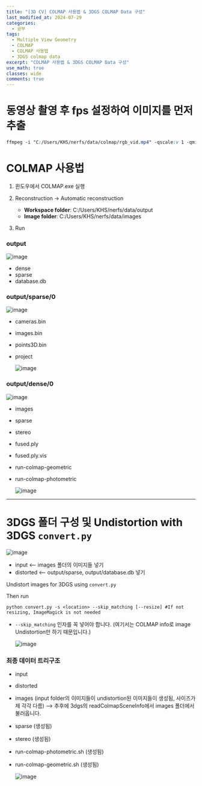 ```yaml
---
title: "[3D CV] COLMAP 사용법 & 3DGS COLMAP Data 구성"
last_modified_at: 2024-07-29
categories:
  - 공부
tags:
  - Multiple View Geometry
  - COLMAP
  - COLMAP 사용법
  - 3DGS colmap data
excerpt: "COLMAP 사용법 & 3DGS COLMAP Data 구성"
use_math: true
classes: wide
comments: true
---
```


# 동영상 촬영 후 fps 설정하여 이미지를 먼저 추출

```css
ffmpeg -i "C:/Users/KHS/nerfs/data/colmap/rgb_vid.mp4" -qscale:v 1 -qmin 1 -vf "scale=1280:720, fps=1" C:/Users/KHS/nerfs/data/colmap/FaceHS_10_views/images/%04d.jpg
```

# COLMAP 사용법

1. 윈도우에서 COLMAP.exe 실행
2. Reconstruction -> Automatic reconstruction
   
   - **Workspace folder**: C:/Users/KHS/nerfs/data/output
   - **Image folder**: C:/Users/KHS/nerfs/data/images

3. Run

### output

![image](https://github.com/user-attachments/assets/ad85e759-3777-46bd-b862-5c7582a7fb53)

- dense
- sparse
- database.db

### output/sparse/0

![image](https://github.com/user-attachments/assets/019457fc-ca45-40e4-9bdb-055274b4c085)

  - cameras.bin
  - images.bin
  - points3D.bin
  - project

    ![image](https://github.com/user-attachments/assets/3fc17588-64f7-44df-9d21-5e6679446726)


### output/dense/0

![image](https://github.com/user-attachments/assets/252fbbbb-a28f-41d9-be2f-f00d6f854062)

  - images
  - sparse
  - stereo
  - fused.ply
  - fused.ply.vis
  - run-colmap-geometric
  - run-colmap-photometric

    ![image](https://github.com/user-attachments/assets/9ece5936-d0e3-418a-8ecf-c01f0a9af5ac)

------

# 3DGS 폴더 구성 및 Undistortion with 3DGS `convert.py` 

![image](https://github.com/user-attachments/assets/ff579e07-5422-4035-b67f-80b26c6e3e74)

- input <-- images 폴더의 이미지들 넣기
- distorted <-- output/sparse, output/database.db 넣기

Undistort images for 3DGS using `convert.py`

Then run 
```shell
python convert.py -s <location> --skip_matching [--resize] #If not resizing, ImageMagick is not needed
```
- `--skip_matching` 인자를 꼭 넣어야 합니다. (여기서는 COLMAP info로 image Undistortion만 하기 때문입니다.)

  ![image](https://github.com/user-attachments/assets/32847fbe-3e19-4ee1-81a1-646240caafa9)


### 최종 데이터 트리구조
- input 
- distorted
- images (input folder의 이미지들이 undistortion된 이미지들이 생성됨, 사이즈가 제 각각 다름) --> 추후에 3dgs의 readColmapSceneInfo에서 images 폴더에서 불러옵니다.
- sparse (생성됨)
- stereo (생성됨)
- run-colmap-photometric.sh (생성됨)
- run-colmap-geometric.sh (생성됨) 

  ![image](https://github.com/user-attachments/assets/4a4eed7d-dff4-4470-9044-0adbd73377dd)


